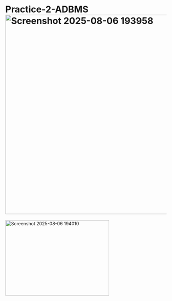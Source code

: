 # Practice-2-ADBMS<img width="651" height="623" alt="Screenshot 2025-08-06 193958" src="https://github.com/user-attachments/assets/d9437f6d-8b08-46ee-982a-9873d0905027" />
<img width="324" height="236" alt="Screenshot 2025-08-06 194010" src="https://github.com/user-attachments/assets/522486ab-d7ae-45e7-b8f8-35bf26fcc058" />
